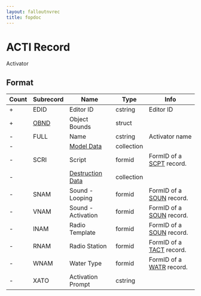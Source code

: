 ```yaml
---
layout: falloutnvrec
title: fopdoc
---
```

ACTI Record
===========

Activator

## Format

Count | Subrecord | Name | Type | Info
------|-------|------|------|-----
+ | EDID | Editor ID | cstring | Editor ID
+ | [OBND](Subrecords/OBND.html) | Object Bounds | struct |
- | FULL | Name | cstring | Activator name
- | | [Model Data](Subrecords/Model.html) | collection |
- | SCRI | Script | formid | FormID of a [SCPT](SCPT.html) record.
- | | [Destruction Data](Subrecords/Destruction.html) | collection |
- | SNAM | Sound - Looping | formid | FormID of a [SOUN](SOUN.html) record.
- | VNAM | Sound - Activation | formid | FormID of a [SOUN](SOUN.html) record.
- | INAM | Radio Template | formid | FormID of a [SOUN](SOUN.html) record.
- | RNAM | Radio Station | formid | FormID of a [TACT](TACT.html) record.
- | WNAM | Water Type | formid | FormID of a [WATR](WATR.html) record.
- | XATO | Activation Prompt | cstring |
